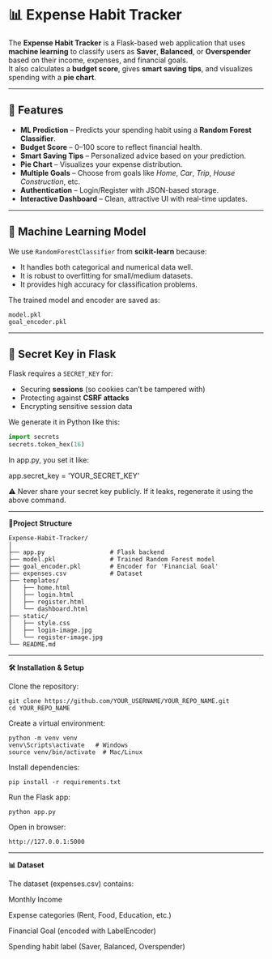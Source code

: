 # 📊 Expense Habit Tracker

The **Expense Habit Tracker** is a Flask-based web application that uses **machine learning** to classify users as **Saver**, **Balanced**, or **Overspender** based on their income, expenses, and financial goals.  
It also calculates a **budget score**, gives **smart saving tips**, and visualizes spending with a **pie chart**.

---

## 🚀 Features
- **ML Prediction** – Predicts your spending habit using a **Random Forest Classifier**.  
- **Budget Score** – 0–100 score to reflect financial health.  
- **Smart Saving Tips** – Personalized advice based on your prediction.  
- **Pie Chart** – Visualizes your expense distribution.  
- **Multiple Goals** – Choose from goals like *Home*, *Car*, *Trip*, *House Construction*, etc.  
- **Authentication** – Login/Register with JSON-based storage.  
- **Interactive Dashboard** – Clean, attractive UI with real-time updates.

---

## 🧠 Machine Learning Model
We use `RandomForestClassifier` from **scikit-learn** because:
- It handles both categorical and numerical data well.
- It is robust to overfitting for small/medium datasets.
- It provides high accuracy for classification problems.

The trained model and encoder are saved as:
  
    model.pkl
    goal_encoder.pkl


---

## 🔑 Secret Key in Flask
Flask requires a `SECRET_KEY` for:
- Securing **sessions** (so cookies can’t be tampered with)  
- Protecting against **CSRF attacks**  
- Encrypting sensitive session data  

We generate it in Python like this:
```python
import secrets
secrets.token_hex(16)
```

In app.py, you set it like:

  app.secret_key = 'YOUR_SECRET_KEY'

⚠ Never share your secret key publicly.
If it leaks, regenerate it using the above command.


---


**📂Project Structure**
```
Expense-Habit-Tracker/
│
├── app.py                  # Flask backend
├── model.pkl               # Trained Random Forest model
├── goal_encoder.pkl        # Encoder for 'Financial Goal'
├── expenses.csv            # Dataset
├── templates/
│   ├── home.html
│   ├── login.html
│   ├── register.html
│   └── dashboard.html
├── static/
│   ├── style.css
│   ├── login-image.jpg
│   └── register-image.jpg
└── README.md
```

---


**🛠 Installation & Setup**

Clone the repository:
```
git clone https://github.com/YOUR_USERNAME/YOUR_REPO_NAME.git
cd YOUR_REPO_NAME
```

Create a virtual environment:
```
python -m venv venv
venv\Scripts\activate   # Windows
source venv/bin/activate  # Mac/Linux
```

Install dependencies:
```
pip install -r requirements.txt
```

Run the Flask app:
```
python app.py
```

Open in browser:
```
http://127.0.0.1:5000
```


---


**📊 Dataset**

The dataset (expenses.csv) contains:

Monthly Income

Expense categories (Rent, Food, Education, etc.)

Financial Goal (encoded with LabelEncoder)

Spending habit label (Saver, Balanced, Overspender)


